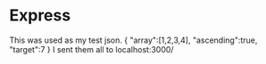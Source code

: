 # Express
This was used as my test json.
{
    "array":[1,2,3,4],
    "ascending":true,
    "target":7
}
I sent them all to 
localhost:3000/<whatever endpoint>
